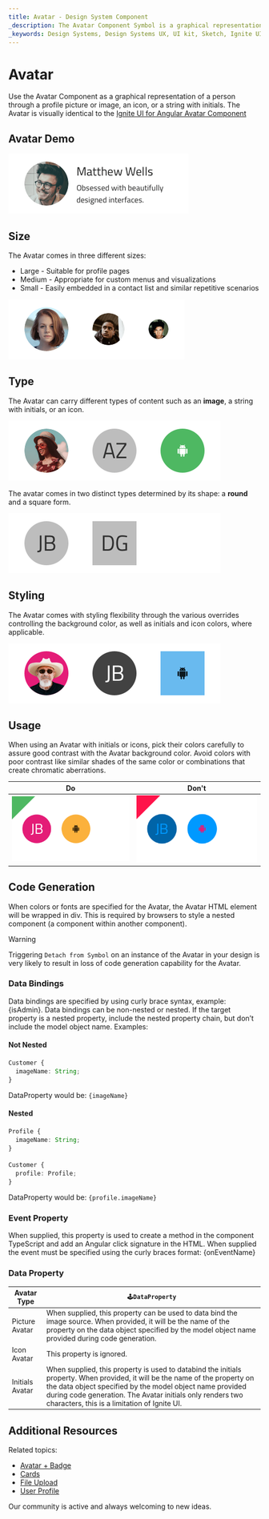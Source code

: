 ```yaml
---
title: Avatar - Design System Component
_description: The Avatar Component Symbol is a graphical representation of personal information. 
_keywords: Design Systems, Design Systems UX, UI kit, Sketch, Ignite UI for Angular, Sketch to Angular, Sketch to Angular, Angular, Angular Design System, Export code from Sketch, Design Kits for Angular, Sketch HTML, Sketch to HTML, Sketch UI kits
---
```


# Avatar

Use the Avatar Component as a graphical representation of a person through a profile picture or image, an icon, or a string with initials. The Avatar is visually identical to the [Ignite UI for Angular Avatar Component](https://www.infragistics.com/products/ignite-ui-angular/angular/components/avatar.html)

## Avatar Demo

<img class="responsive-img" src="../images/avatar_demo.png" srcset="../images/avatar_demo@2x.png 2x" />

## Size

The Avatar comes in three different sizes:

- Large - Suitable for profile pages
- Medium - Appropriate for custom menus and visualizations
- Small - Easily embedded in a contact list and similar repetitive scenarios

<img class="responsive-img" src="../images/avatar_sizes.png" srcset="../images/avatar_sizes@2x.png 2x" />

## Type

The Avatar can carry different types of content such as an **image**, a string with initials, or an icon.

<img class="responsive-img" src="../images/avatar_content.png" srcset="../images/avatar_content@2x.png 2x" />

The avatar comes in two distinct types determined by its shape: a **round** and a square form.

<img class="responsive-img" src="../images/avatar_type.png" srcset="../images/avatar_type@2x.png 2x" />

## Styling

The Avatar comes with styling flexibility through the various overrides controlling the background color, as well as initials and icon colors, where applicable.

<img class="responsive-img" src="../images/avatar_styling.png" srcset="../images/avatar_styling@2x.png 2x" />

## Usage

When using an Avatar with initials or icons, pick their colors carefully to assure good contrast with the Avatar background color. Avoid colors with poor contrast like similar shades of the same color or combinations that create chromatic aberrations.

| Do                                                                             | Don't                                                                              |
| ------------------------------------------------------------------------------ | ---------------------------------------------------------------------------------- |
| <img class="responsive-img" src="../images/avatar_do1.png" srcset="../images/avatar_do1@2x.png 2x" /> | <img class="responsive-img" src="../images/avatar_dont1.png" srcset="../images/avatar_dont1@2x.png 2x" /> |

## Code Generation

When colors or fonts are specified for the Avatar, the Avatar HTML element will be wrapped in div. This is required by browsers to style a nested component (a component within another component).

> [!WARNING]
> Triggering `Detach from Symbol` on an instance of the Avatar in your design is very likely to result in loss of code generation capability for the Avatar.

### Data Bindings

Data bindings are specified by using curly brace syntax, example: {isAdmin}. Data bindings can be non-nested or nested. If the target property is a nested property, include the nested property chain, but don’t include the model object name. Examples:

#### Not Nested

```typescript
Customer {
  imageName: String;
}
```

DataProperty would be: `{imageName}`

#### Nested

```typescript
Profile {
  imageName: String;
}

Customer {
  profile: Profile;
}
```

DataProperty would be: `{profile.imageName}`

### Event Property

When supplied, this property is used to create a method in the component TypeScript and add an Angular click signature in the HTML. When supplied the event must be specified using the curly braces format: {onEventName}

### Data Property

| Avatar Type     | `🕹️DataProperty`                                                                                                                                                                                                                                                                                         |
| --------------- | -------------------------------------------------------------------------------------------------------------------------------------------------------------------------------------------------------------------------------------------------------------------------------------------------------- |
| Picture Avatar  | When supplied, this property can be used to data bind the image source. When provided, it will be the name of the property on the data object specified by the model object name provided during code generation.                                                                                     |
| Icon Avatar     | This property is ignored.                                                                                                                                                                                                                                                                                |
| Initials Avatar | When supplied, this property is used to databind the initials property. When provided, it will be the name of the property on the data object specified by the model object name provided during code generation. The Avatar initials only renders two characters, this is a limitation of Ignite UI. |

## Additional Resources

Related topics:

- [Avatar + Badge](../patterns/avatar-badge.md)
- [Cards](cards.md)
- [File Upload](../patterns/file-upload.md)
- [User Profile](../patterns/user-profile.md)
  <div class="divider--half"></div>

Our community is active and always welcoming to new ideas.


